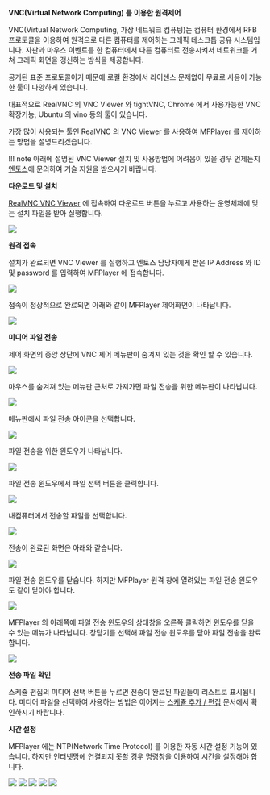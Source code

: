 **VNC(Virtual Network Computing) 를 이용한 원격제어**

VNC(Virtual Network Computing, 가상 네트워크 컴퓨팅)는 컴퓨터 환경에서 RFB 프로토콜을 이용하여 원격으로 다른 컴퓨터를 제어하는 그래픽 데스크톱 공유 시스템입니다.
자판과 마우스 이벤트를 한 컴퓨터에서 다른 컴퓨터로 전송시켜서 네트워크를 거쳐 그래픽 화면을 갱신하는 방식을 제공합니다.

공개된 표준 프로토콜이기 때문에 로컬 환경에서 라이센스 문제없이 무료로 사용이 가능한 툴이 다양하게 있습니다.

대표적으로 RealVNC 의 VNC Viewer 와 tightVNC, Chrome 에서 사용가능한 VNC 확장기능, Ubuntu 의 vino 등의 툴이 있습니다.

가장 많이 사용되는 툴인 RealVNC 의 VNC Viewer 를 사용하여 MFPlayer 를 제어하는 방법을 설명드리겠습니다.

!!! note
    아래에 설명된 VNC Viewer 설치 및 사용방법에 어려움이 있을 경우 언제든지 [엔토스](http://www.etslight.co.kr)에 문의하여 기술 지원을 받으시기 바랍니다.

**다운로드 및 설치**

[RealVNC VNC Viewer](https://www.realvnc.com/en/connect/download/viewer/) 에 접속하여 다운로드 버튼을 누르고 사용하는 운영체제에 맞는 설치 파일을 받아 실행합니다.

![](img/vnc/vnc_download.jpg)

**원격 접속**

설치가 완료되면 VNC Viewer 를 실행하고 엔토스 담당자에게 받은 IP Address 와 ID 및 password 를 입력하여 MFPlayer 에 접속합니다.

![](img/vnc/vnc_ip_connect.jpg)

접속이 정상적으로 완료되면 아래와 같이 MFPlayer 제어화면이 나타납니다.

![](img/vnc/vnc_connect_complete.jpg)

**미디어 파일 전송**

제어 화면의 중앙 상단에 VNC 제어 메뉴판이 숨겨져 있는 것을 확인 할 수 있습니다.

![](img/vnc/vnc_file_menu.jpg)

마우스를 숨겨져 있는 메뉴판 근처로 가져가면 파일 전송을 위한 메뉴판이 나타납니다.

![](img/vnc/vnc_file_menu_on.jpg)

메뉴판에서 파일 전송 아이콘을 선택합니다.

![](img/vnc/vnc_file_trans_button.jpg)

파일 전송을 위한 윈도우가 나타납니다.

![](img/vnc/vnc_file_trans_window.jpg)

파일 전송 윈도우에서 파일 선택 버튼을 클릭합니다.

![](img/vnc/vnc_file_trans_file_select.jpg)

내컴퓨터에서 전송할 파일을 선택합니다.

![](img/vnc/vnc_file_trans_select.jpg)

전송이 완료된 화면은 아래와 같습니다.

![](img/vnc/vnc_file_trans_done.jpg)

파일 전송 윈도우를 닫습니다. 하지만 MFPlayer 원격 창에 열려있는 파일 전송 윈도우도 같이 닫아야 합니다.

![](img/vnc/vnc_file_remote_window.jpg)

MFPlayer 의 아래쪽에 파일 전송 윈도우의 상태창을 오른쪽 클릭하면 윈도우를 닫을 수 있는 메뉴가 나타납니다.
창닫기를 선택해 파일 전송 윈도우를 닫아 파일 전송을 완료합니다.

![](img/vnc/vnc_file_remote_window_right.jpg)

**전송 파일 확인**

스케쥴 편집의 미디어 선택 버튼을 누르면 전송이 완료된 파일들이 리스트로 표시됩니다. 미디어 파일을 선택하여 사용하는 방법은 이어지는 [스케쥴 추가 / 편집](/mfplayer/index) 문서에서 확인하시기 바랍니다.

**시간 설정**

MFPlayer 에는 NTP(Network Time Protocol) 를 이용한 자동 시간 설정 기능이 있습니다. 하지만 인터넷망에 연결되지 못할 경우 명령창을 이용하여 시간을 설정해야 합니다.

![](img/vnc/vnc_time_command_select.jpg)
![](img/vnc/vnc_time_command_selected.jpg)
![](img/vnc/vnc_time_date.jpg)
![](img/vnc/vnc_time_date_done.jpg)
![](img/vnc/vnc_time_exit.jpg)
